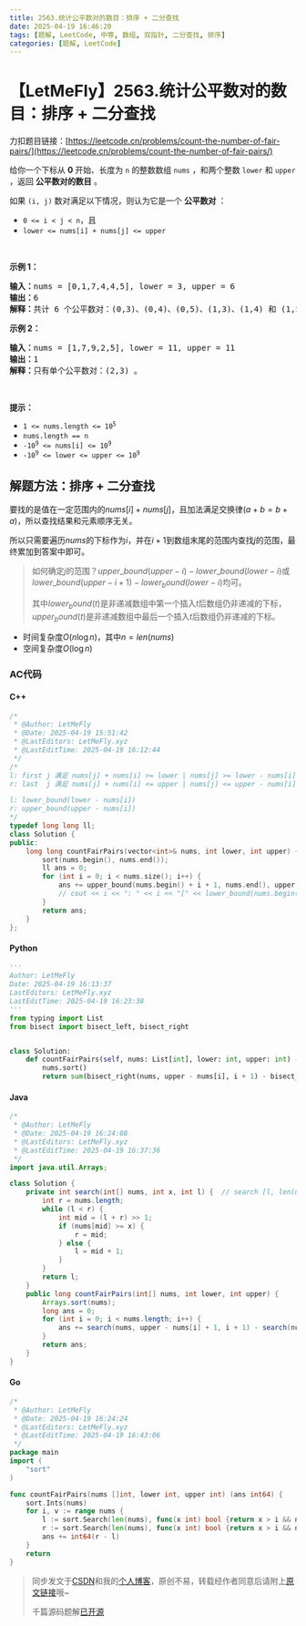 ```yaml
---
title: 2563.统计公平数对的数目：排序 + 二分查找
date: 2025-04-19 16:46:20
tags: [题解, LeetCode, 中等, 数组, 双指针, 二分查找, 排序]
categories: [题解, LeetCode]
---
```


# 【LetMeFly】2563.统计公平数对的数目：排序 + 二分查找

力扣题目链接：[https://leetcode.cn/problems/count-the-number-of-fair-pairs/](https://leetcode.cn/problems/count-the-number-of-fair-pairs/)

<p>给你一个下标从 <strong>0</strong> 开始、长度为 <code>n</code> 的整数数组&nbsp;<code>nums</code>&nbsp;，和两个整数&nbsp;<code>lower</code> 和&nbsp;<code>upper</code> ，返回 <strong>公平数对的数目</strong> 。</p>

<p>如果&nbsp;<code>(i, j)</code>&nbsp;数对满足以下情况，则认为它是一个 <strong>公平数对</strong>&nbsp;：</p>

<ul>
	<li><code>0 &lt;= i &lt; j &lt; n</code>，且</li>
	<li><code>lower &lt;= nums[i] + nums[j] &lt;= upper</code></li>
</ul>

<p>&nbsp;</p>

<p><b>示例 1：</b></p>

<pre>
<b>输入：</b>nums = [0,1,7,4,4,5], lower = 3, upper = 6
<b>输出：</b>6
<b>解释：</b>共计 6 个公平数对：(0,3)、(0,4)、(0,5)、(1,3)、(1,4) 和 (1,5) 。
</pre>

<p><b>示例 2：</b></p>

<pre>
<b>输入：</b>nums = [1,7,9,2,5], lower = 11, upper = 11
<b>输出：</b>1
<b>解释：</b>只有单个公平数对：(2,3) 。
</pre>

<p>&nbsp;</p>

<p><strong>提示：</strong></p>

<ul>
	<li><code>1 &lt;= nums.length &lt;= 10<sup>5</sup></code></li>
	<li><code>nums.length == n</code></li>
	<li><code>-10<sup>9</sup>&nbsp;&lt;= nums[i] &lt;= 10<sup>9</sup></code></li>
	<li><code>-10<sup>9</sup>&nbsp;&lt;= lower &lt;= upper &lt;= 10<sup>9</sup></code></li>
</ul>


    
## 解题方法：排序 + 二分查找

要找的是值在一定范围内的$nums[i] + nums[j]$，且加法满足交换律($a+b=b+a$)，所以查找结果和元素顺序无关。

所以只需要遍历$nums$的下标作为$i$，并在$i+1$到数组末尾的范围内查找$j$的范围，最终累加到答案中即可。

> 如何确定$j$的范围？$upper\_bound(upper - i) - lower\_bound(lower - i)$或$lower\_bound(upper - i + 1) - lower_bound(lower - i)$均可。
> 
> 其中$lower_bound(t)$是非递减数组中第一个插入$t$后数组仍非递减的下标，$upper_bound(t)$是非递减数组中最后一个插入$t$后数组仍非递减的下标。

+ 时间复杂度$O(n\log n)$，其中$n=len(nums)$
+ 空间复杂度$O(\log n)$

### AC代码

#### C++

```cpp
/*
 * @Author: LetMeFly
 * @Date: 2025-04-19 15:51:42
 * @LastEditors: LetMeFly.xyz
 * @LastEditTime: 2025-04-19 16:12:44
 */
/*
l: first j 满足 nums[j] + nums[i] >= lower | nums[j] >= lower - nums[i]
r: last  j 满足 nums[j] + nums[i] <= upper | nums[j] <= upper - nums[i]

l: lower_bound(lower - nums[i])
r: upper_bound(upper - nums[i])
*/
typedef long long ll;
class Solution {
public:
    long long countFairPairs(vector<int>& nums, int lower, int upper) {
        sort(nums.begin(), nums.end());
        ll ans = 0;
        for (int i = 0; i < nums.size(); i++) {
            ans += upper_bound(nums.begin() + i + 1, nums.end(), upper - nums[i]) - lower_bound(nums.begin() + i + 1, nums.end(), lower - nums[i]);
            // cout << i << ": " << i << "[" << lower_bound(nums.begin() + i + 1, nums.end(), lower - nums[i]) - nums.begin() << ", " << upper_bound(nums.begin() + i + 1, nums.end(), upper - nums[i]) - nums.begin() << ')' << endl;
        }
        return ans;
    }
};
```

#### Python

```python
'''
Author: LetMeFly
Date: 2025-04-19 16:13:37
LastEditors: LetMeFly.xyz
LastEditTime: 2025-04-19 16:23:38
'''
from typing import List
from bisect import bisect_left, bisect_right


class Solution:
    def countFairPairs(self, nums: List[int], lower: int, upper: int) -> int:
        nums.sort()
        return sum(bisect_right(nums, upper - nums[i], i + 1) - bisect_left(nums, lower - nums[i], i + 1) for i in range(len(nums)))
```

#### Java

```java
/*
 * @Author: LetMeFly
 * @Date: 2025-04-19 16:24:08
 * @LastEditors: LetMeFly.xyz
 * @LastEditTime: 2025-04-19 16:37:36
 */
import java.util.Arrays;

class Solution {
    private int search(int[] nums, int x, int l) {  // search [l, len(nums)) 范围内第一个大于等于x的下标
        int r = nums.length;
        while (l < r) {
            int mid = (l + r) >> 1;
            if (nums[mid] >= x) {
                r = mid;
            } else {
                l = mid + 1;
            }
        }
        return l;
    }
    public long countFairPairs(int[] nums, int lower, int upper) {
        Arrays.sort(nums);
        long ans = 0;
        for (int i = 0; i < nums.length; i++) {
            ans += search(nums, upper - nums[i] + 1, i + 1) - search(nums, lower - nums[i], i + 1);
        }
        return ans;
    }
}
```

#### Go

```go
/*
 * @Author: LetMeFly
 * @Date: 2025-04-19 16:24:24
 * @LastEditors: LetMeFly.xyz
 * @LastEditTime: 2025-04-19 16:43:06
 */
package main
import (
    "sort"
)

func countFairPairs(nums []int, lower int, upper int) (ans int64) {
    sort.Ints(nums)
    for i, v := range nums {
        l := sort.Search(len(nums), func(x int) bool {return x > i && nums[x] >= lower - v})
        r := sort.Search(len(nums), func(x int) bool {return x > i && nums[x] >= upper - v + 1})
        ans += int64(r - l)
    }
    return
}
```

> 同步发文于[CSDN](https://letmefly.blog.csdn.net/article/details/147354620)和我的[个人博客](https://blog.letmefly.xyz/)，原创不易，转载经作者同意后请附上[原文链接](https://blog.letmefly.xyz/2025/04/19/LeetCode%202563.%E7%BB%9F%E8%AE%A1%E5%85%AC%E5%B9%B3%E6%95%B0%E5%AF%B9%E7%9A%84%E6%95%B0%E7%9B%AE/)哦~
>
> 千篇源码题解[已开源](https://github.com/LetMeFly666/LeetCode)
